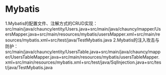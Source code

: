 # Mybatis
1.Mybatis的配置文件、注解方式的CRUD实现：src/main/java/chauncy/entity/Users.java+src/main/java/chauncy/mapper/UsersMapper.java+src/main/resources/mybatis/usersMapper.xml+src/main/resources/mybatis.xml+src/test/java/TestMybatis.java 
2.Mybatis的注入攻击与防护：src/main/java/chauncy/entity/UsersTable.java+src/main/java/chauncy/mapper/UsersTableMapper.java+src/main/resources/mybatis/usersTableMapper.xml+src/main/resources/mybatis.xml+src/test/java/SqlInjection.java+src/test/java/TestMybatis.java
